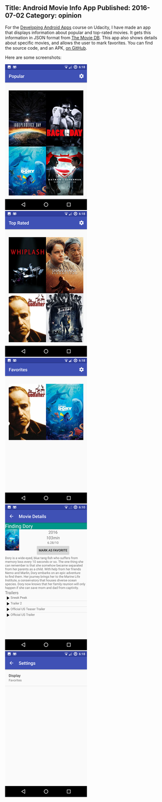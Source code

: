 Title: Android Movie Info App
Published: 2016-07-02
Category: opinion
---
For the [Developing Android Apps][android-udacity] course on Udacity, I
have made an app that displays information about popular and top-rated
movies. It gets this information in JSON format from [The Movie DB][tmdb]. This
app also shows details about specific movies, and allows the user to mark
favorites. You can find the source code, and an APK, [on GitHub][github-source].

Here are some screenshots:

![popular movies](assets/img/movie-info-app-1.png)
![top rated movies](assets/img/movie-info-app-2.png)
![favorite movies](assets/img/movie-info-app-3.png)
![movie details](assets/img/movie-info-app-4.png)
![settings](assets/img/movie-info-app-5.png)



[android-udacity]: https://www.udacity.com/course/developing-android-apps--ud853
[tmdb]: https://www.themoviedb.org/
[github-source]: https://github.com/JTMaher2/Movie-Info-App